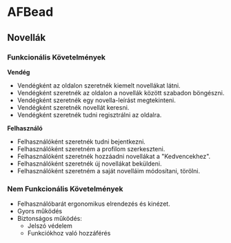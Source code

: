# AFBead
## Novellák
### Funkcionális Követelmények
**Vendég**
- Vendégként az oldalon szeretnék kiemelt novellákat látni.
- Vendégként szeretnék az oldalon a novellák között szabadon böngészni.
- Vendégként szeretnék egy novella-leírást megtekinteni.
- Vendégként szeretnék novellát keresni.
- Vendégként szeretnék tudni regisztrálni az oldalra.

**Felhasználó**
- Felhasználóként szeretnék tudni bejentkezni.
- Felhasználóként szeretném a profilom szerkeszteni.
- Felhasználóként szeretnék hozzáadni novellákat a "Kedvencekhez".
- Felhasználóként szeretnék új novellákat beküldeni.
- Felhasználóként szeretném a saját novelláim módosítani, törölni.

### Nem Funkcionális Követelmények
- Felhasználóbarát ergonomikus elrendezés és kinézet.
- Gyors működés
- Biztonságos működés: 
	- Jelszó védelem
	- Funkciókhoz való hozzáférés

